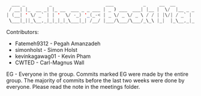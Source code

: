 ```java
  ___ _         _                    ___           _     __  __          _       _   
 / __| |_  __ _| |_ __  ___ _ _ ___ | _ ) ___  ___| |__ |  \/  |__ _ _ _| |_____| |_ 
| (__| ' \/ _` | | '  \/ -_) '_(_-< | _ \/ _ \/ _ \ / / | |\/| / _` | '_| / / -_)  _|
 \___|_||_\__,_|_|_|_|_\___|_| /__/ |___/\___/\___/_\_\ |_|  |_\__,_|_| |_\_\___|\__|
```                                                        
Contributors:

* Fatemeh9312 - Pegah Amanzadeh
* simonholst - Simon Holst
* kevinkagawag01 - Kevin Pham
* CWTED - Carl-Magnus Wall

EG - Everyone in the group. Commits marked EG were made by the entire group. The majority of commits before the last two weeks were done by everyone. Please read the note in the meetings folder.
